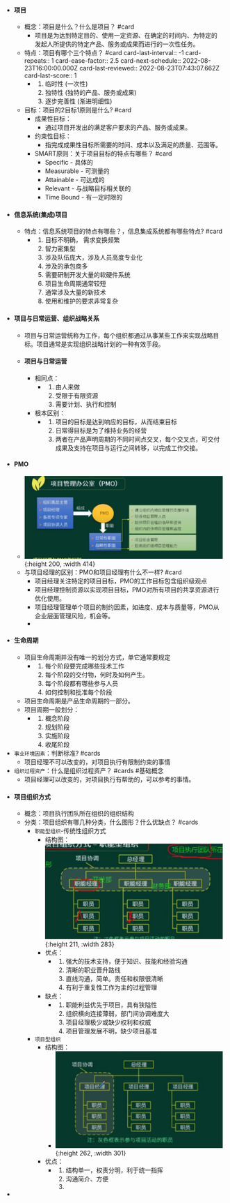 - #### 项目
	- 概念：项目是什么？什么是项目？ #card
		- 项目是为达到特定目的、使用一定资源、在确定的时间内、为特定的发起人所提供的特定产品、服务或成果而进行的一次性任务。
	- 特点：项目有哪个三个特点？ #card
	  card-last-interval:: -1
	  card-repeats:: 1
	  card-ease-factor:: 2.5
	  card-next-schedule:: 2022-08-23T16:00:00.000Z
	  card-last-reviewed:: 2022-08-23T07:43:07.662Z
	  card-last-score:: 1
		- 1. 临时性 (一次性)
		  2. 独特性 (独特的产品、服务或成果)
		  3. 逐步完善性 (渐进明细性)
	- 目标：项目的2目标1原则是什么? #card
		- 成果性目标：
			- 通过项目开发出的满足客户要求的产品、服务或成果。
		- 约束性目标：
			- 指完成成果性目标所需要的时间、成本以及满足的质量、范围等。
		- SMART原则：关于项目目标的特点有哪些？ #card
			- Specific - 具体的
			- Measurable - 可测量的
			- Attainable - 可达成的
			- Relevant - 与战略目标相关联的
			- Time Bound - 有一定时限的
- #### 信息系统(集成)项目
	- 特点：信息系统项目的特点有哪些？，信息集成系统都有哪些特点? #card
		- 1. 目标不明确， 需求变换频繁
		  2. 智力密集型
		  3. 涉及队伍庞大，涉及人员高度专业化
		  4. 涉及的承包商多
		  5. 需要研制开发大量的软硬件系统
		  6. 项目生命周期通常较短
		  7. 通常涉及大量的新技术
		  8. 使用和维护的要求非常复杂
- #### 项目与日常运营、组织战略关系
	- 项目与日常运营统称为工作，每个组织都通过从事某些工作来实现战略目标。项目通常是实现组织战略计划的一种有效手段。
	- #### 项目与日常运营
		- 相同点：
			- 1. 由人来做
			  2. 受限于有限资源
			  3. 需要计划、执行和控制
		- 根本区别：
			- 1. 项目的目标是达到响应的目标，从而结束目标
			  2. 日常得目标是为了维持业务的经营
			  3. 两者在产品声明周期的不同时间点交叉，每个交叉点，可交付成果及支持在项目与运行之间转移，以完成工作交接。
- #### PMO
	- ![企业微信截图_ca938ab4-4413-4f17-a1cb-7ce95c12ac3c.png](../assets/企业微信截图_ca938ab4-4413-4f17-a1cb-7ce95c12ac3c_1661240017238_0.png){:height 200, :width 414}
	- 与项目经理的区别：PMO和项目经理有什么不一样? #card
		- 项目经理关注特定的项目目标，PMO的工作目标包含组织级观点
		- 项目经理控制资源以实现项目目标，PMO对所有项目的共享资源进行优化使用。
		- 项目经理管理单个项目的制约因素，如进度、成本与质量等，PMO从企业层面管理风险，机会等。
		-
- #### 生命周期
	- 项目生命周期并没有唯一的划分方式，单它通常要规定
		- 1. 每个阶段要完成哪些技术工作
		  2. 每个阶段的交付物，何时及如何产生。
		  3. 每个阶段都有哪些参与人员
		  4. 如何控制和批准每个阶段
	- 项目生命周期是产品生命周期的一部分。
	- 项目周期一般划分：
		- 1. 概念阶段
		  2. 规划阶段
		  3. 实施阶段
		  4. 收尾阶段
- `事业环境因素`：判断标准? #cards
	- 项目经理不可以改变的，对项目执行有限制约束的事情
- `组织过程资产`：什么是组织过程资产？ #cards #基础概念
	- 项目经理可以改变的，对项目执行有帮助的，可以参考的事情。
- #### 项目组织方式
	- 概念：项目执行团队所在组织的组织结构
	- 分类：项目组织有哪几种分类，什么图形？什么优缺点？ #cards
		- `职能型组织`-传统性组织方式
			- 结构图： ![截屏2022-08-24 上午9.23.26.png](../assets/截屏2022-08-24_上午9.23.26_1661304211735_0.png){:height 211, :width 283}
			- 优点：
				- 1. 强大的技术支持，便于知识、技能和经验沟通
				  2. 清晰的职业晋升路线
				  3. 直线沟通，简单。责任和权限很清晰
				  4. 有利于重复性工作为主的过程管理
			- 缺点：
				- 1. 职能利益优先于项目，具有狭隘性
				  2. 组织横向连接薄弱，部门间协调难度大
				  3. 项目经理极少或缺少权利和权威
				  4. 项目管理发展不明，缺少项目基准
		- `项目型组织`
			- 结构图：
				- ![截屏2022-08-24 上午9.41.22.png](../assets/截屏2022-08-24_上午9.41.22_1661305287301_0.png){:height 262, :width 301}
			- 优点：
				- 1. 结构单一，权责分明，利于统一指挥
				  2. 沟通简介、方便
				  3.
-